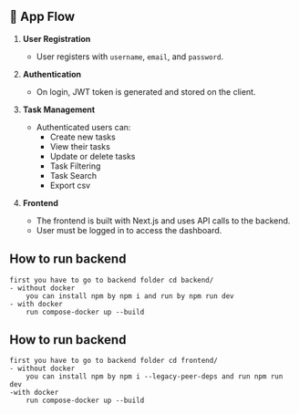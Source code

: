 ## 🔄 App Flow

1. **User Registration**
   - User registers with `username`, `email`, and `password`.

2. **Authentication**
   - On login, JWT token is generated and stored on the client.

3. **Task Management**
   - Authenticated users can:
     - Create new tasks
     - View their tasks
     - Update or delete tasks
     - Task Filtering
     - Task Search
     - Export csv

     

4. **Frontend**
   - The frontend is built with Next.js and uses API calls to the backend.
   - User must be logged in to access the dashboard.


## How to run backend 
    first you have to go to backend folder cd backend/
    - without docker 
        you can install npm by npm i and run by npm run dev
    - with docker
        run compose-docker up --build

## How to run backend 
    first you have to go to backend folder cd frontend/
    - without docker
        you can install npm by npm i --legacy-peer-deps and run npm run dev
    -with docker
        run compose-docker up --build
